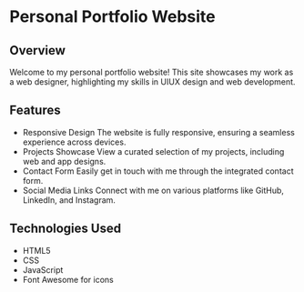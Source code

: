 # Personal Portfolio Website

## Overview

Welcome to my personal portfolio website! This site showcases my work as a web designer, highlighting my skills in UIUX design and web development.

## Features

- Responsive Design The website is fully responsive, ensuring a seamless experience across devices.
- Projects Showcase View a curated selection of my projects, including web and app designs.
- Contact Form Easily get in touch with me through the integrated contact form.
- Social Media Links Connect with me on various platforms like GitHub, LinkedIn, and Instagram.

## Technologies Used

- HTML5
- CSS
- JavaScript
- Font Awesome for icons